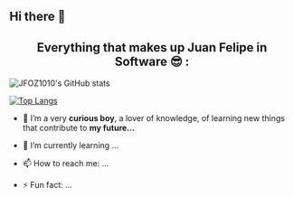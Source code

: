 ## Hi there 👋 

 <h2 align="center"> Everything that makes up Juan Felipe in Software 😎 :</h2> 

 
![JFOZ1010's GitHub stats](https://github-readme-stats.vercel.app/api?username=JFOZ1010&theme=codeSTACKr&show_icons=true) 
  
[![Top Langs](https://github-readme-stats.vercel.app/api/top-langs/?username=JFOZ1010&layout=compact)](https://github.com/JFOZ1010/github-readme-stats)
  
- 🔭 I’m a very **curious boy**, a lover of knowledge, of learning new things that contribute to **my future...**
- 🌱 I’m currently learning ...
- 📫 How to reach me: ...

- ⚡ Fun fact: ...

